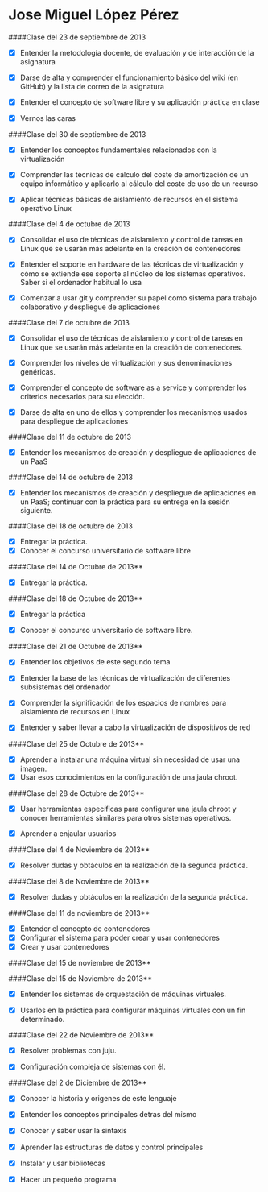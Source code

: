 Jose Miguel López Pérez
=======================

####Clase del 23 de septiembre de 2013

- [x] Entender la metodología docente, de evaluación y de interacción de la asignatura  
- [x] Darse de alta y comprender el funcionamiento básico del wiki (en GitHub) y la lista de correo de la asignatura  
- [x] Entender el concepto de software libre y su aplicación práctica en clase   
- [x] Vernos las caras 


####Clase del 30 de septiembre de 2013

- [x] Entender los conceptos fundamentales relacionados con la virtualización  
- [x] Comprender las técnicas de cálculo del coste de amortización de un equipo informático y aplicarlo al cálculo del coste de uso de un recurso	
- [x] Aplicar técnicas básicas de aislamiento de recursos en el sistema operativo Linux 
 


####Clase del 4 de octubre de 2013

- [x] Consolidar el uso de técnicas de aislamiento y control de tareas en Linux que se usarán más adelante en la creación de contenedores 	
- [x] Entender el soporte en hardware de las técnicas de virtualización y cómo se extiende ese soporte al núcleo de los sistemas operativos. Saber si el ordenador habitual lo usa 	
- [x] Comenzar a usar git y comprender su papel como sistema para trabajo colaborativo y despliegue de aplicaciones 


####Clase del 7 de octubre de 2013

- [x] Consolidar el uso de técnicas de aislamiento y control de tareas en Linux que se usarán más adelante en la creación de contenedores.
- [x] Comprender los niveles de virtualización y sus denominaciones genéricas.
- [x] Comprender el concepto de software as a service y comprender los criterios necesarios para su elección.
- [x] Darse de alta en uno de ellos y comprender los mecanismos usados para despliegue de aplicaciones


####Clase del 11 de octubre de 2013

- [x] Entender los mecanismos de creación y despliegue de aplicaciones de un PaaS

####Clase del 14 de octubre de 2013
- [x] Entender los mecanismos de creación y despliegue de aplicaciones en un PaaS; continuar con 
      la práctica para su entrega en la sesión siguiente.	

####Clase del 18 de octubre de 2013
- [x] Entregar la práctica.
- [x] Conocer el concurso universitario de software libre

####Clase del 14 de Octubre de 2013**

- [x] Entregar la práctica.


####Clase del 18 de Octubre de 2013**


- [x]  Entregar la práctica
- [x] Conocer el concurso universitario de software libre.


####Clase del 21 de Octubre de 2013**


- [x] Entender los objetivos de este segundo tema
- [x] Entender la base de las técnicas de virtualización de diferentes subsistemas del ordenador
- [x] Comprender la significación de los espacios de nombres para aislamiento de recursos en Linux
- [x] Entender y saber llevar a cabo la virtualización de dispositivos de red


####Clase del 25 de Octubre de 2013**


- [x] Aprender a instalar una máquina virtual sin necesidad de usar una imagen.
- [x] Usar esos conocimientos en la configuración de una jaula chroot.

####Clase del 28 de Octubre de 2013**


- [x] Usar herramientas específicas para configurar una jaula chroot y conocer herramientas similares para otros sistemas operativos.
- [x] Aprender a enjaular usuarios


####Clase del 4 de Noviembre de 2013**

- [x] Resolver dudas y obtáculos en la realización de la segunda práctica. 


####Clase del 8 de Noviembre de 2013**

- [x] Resolver dudas y obtáculos en la realización de la segunda práctica. 



####Clase del 11 de noviembre de 2013**

- [x] Entender el concepto de contenedores 
- [x] Configurar el sistema para poder crear y usar contenedores 
- [x] Crear y usar contenedores 

####Clase del 15 de noviembre de 2013**


####Clase del 15 de Noviembre de 2013**


- [x] Entender los sistemas de orquestación de máquinas virtuales. 

- [x] Usarlos en la práctica para configurar máquinas virtuales con un fin determinado. 


####Clase del 22 de Noviembre de 2013**


- [x] Resolver problemas con juju. 

- [x] Configuración compleja de sistemas con él. 



####Clase del 2 de Diciembre de 2013**

- [x] Conocer la historia y origenes de este lenguaje

- [x] Entender los conceptos principales detras del mismo

- [x] Conocer y saber usar la sintaxis

- [x] Aprender las estructuras de datos y control principales

- [x] Instalar y usar bibliotecas

- [x] Hacer un pequeño programa







